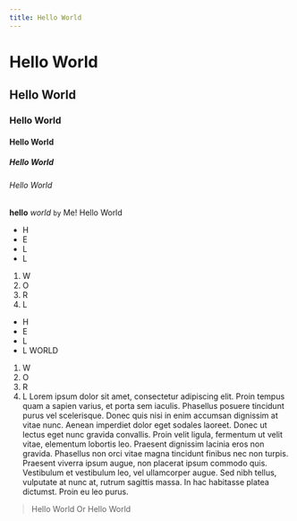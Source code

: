 ```yaml
---
title: Hello World
---
```


# Hello World
## Hello World
### Hello World
#### Hello World
##### Hello World
###### Hello World

**hello** *world* `by` Me!
Hello World
- H
- E
- L
- L

1. W
2. O
3. R
4. L

- H
- E
- L
- L
WORLD
1. W
2. O
3. R
4. L
Lorem ipsum dolor sit amet, consectetur adipiscing elit. Proin tempus quam a sapien varius, et porta sem iaculis. Phasellus posuere tincidunt purus vel scelerisque. Donec quis nisi in enim accumsan dignissim at vitae nunc. Aenean imperdiet dolor eget sodales laoreet. Donec ut lectus eget nunc gravida convallis. Proin velit ligula, fermentum ut velit vitae, elementum lobortis leo. Praesent dignissim lacinia eros non gravida. Phasellus non orci vitae magna tincidunt finibus nec non turpis. Praesent viverra ipsum augue, non placerat ipsum commodo quis. Vestibulum et vestibulum leo, vel ullamcorper augue. Sed nibh tellus, vulputate at nunc at, rutrum sagittis massa. In hac habitasse platea dictumst. Proin eu leo purus. 

> Hello
> World
Or
> Hello World
